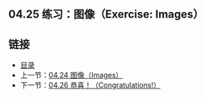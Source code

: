 ## 04.25 练习：图像（Exercise: Images）


## 链接
* [目录](https://github.com/gnefiy/go-zh/blob/master/tour/directory.md)
* 上一节：[04.24 图像（Images）](https://github.com/gnefiy/go-zh/blob/master/tour/methods/04.24.md)
* 下一节：[04.26 恭喜！（Congratulations!）](https://github.com/gnefiy/go-zh/blob/master/tour/methods/04.26.md)
